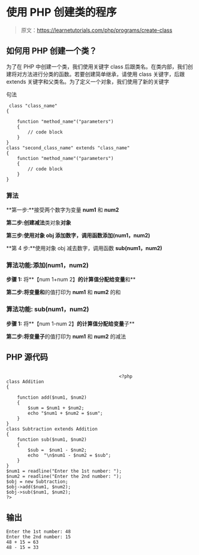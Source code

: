 # 使用 PHP 创建类的程序

> 原文：<https://learnetutorials.com/php/programs/create-class>

## 如何用 PHP 创建一个类？

为了在 PHP 中创建一个类，我们使用关键字 class 后跟类名。在类内部，我们创建将对方法进行分类的函数。若要创建简单继承，请使用 class 关键字，后跟 extends 关键字和父类名。为了定义一个对象，我们使用了新的关键字

句法

```
 class "class_name"
{

    function "method_name"("parameters")
    {
        // code block
    }
}
class "second_class_name" extends "class_name"
{
    function "method_name"("parameters")
    {
        // code block
    }
} 

```

### 算法

**第一步:**接受两个数字为变量 **num1** 和 **num2**

**第二步:**创建**减法**类对象**对象**

**第三步:**使用对象 obj 添加数字，调用函数**添加(num1，num2)**

**第 4 步:**使用对象 obj 减去数字，调用函数 **sub(num1，num2)**

### 算法功能:**添加(num1，num2)**

**步骤 1:** 将**【num 1+num 2】**的计算值分配给变量**和**

**第二步:**将变量**和**的值打印为 **num1** 和 **num2** 的和

### 算法功能: **sub(num1，num2)**

**步骤 1:** 将**【num 1-num 2】**的计算值分配给变量**子**

**第二步:**将变量**子**的值打印为 **num1** 和 **num2** 的减法

## PHP 源代码

```

                                          <?php
class Addition
{

    function add($num1, $num2)
    {
        $sum = $num1 + $num2;
        echo "$num1 + $num2 = $sum";
    }
}
class Subtraction extends Addition
{
    function sub($num1, $num2)
    {
        $sub =  $num1 - $num2;
        echo  "\n$num1 - $num2 = $sub";
    }
}
$num1 = readline("Enter the 1st number: ");
$num2 = readline("Enter the 2nd number: ");
$obj = new Subtraction;
$obj->add($num1, $num2);
$obj->sub($num1, $num2);
?>

```

## 输出

```
Enter the 1st number: 48
Enter the 2nd number: 15
48 + 15 = 63
48 - 15 = 33
```